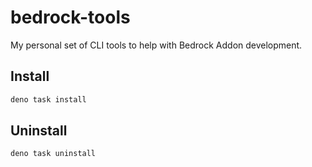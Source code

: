 # bedrock-tools

My personal set of CLI tools to help with Bedrock Addon development.

## Install

```sh
deno task install
```

## Uninstall

```sh
deno task uninstall
```
